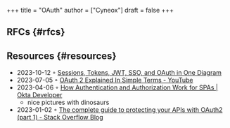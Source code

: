 +++
title = "OAuth"
author = ["Cyneox"]
draft = false
+++

## RFCs {#rfcs}


## Resources {#resources}

-   2023-10-12 ◦ [Sessions, Tokens, JWT, SSO, and OAuth in One Diagram](https://blog.bytebytego.com/p/sessions-tokens-jwt-sso-and-oauth)
-   2023-07-05 ◦ [OAuth 2 Explained In Simple Terms - YouTube](https://www.youtube.com/watch?v=ZV5yTm4pT8g)
-   2023-04-06 ◦ [How Authentication and Authorization Work for SPAs | Okta Developer](https://developer.okta.com/blog/2023/04/04/spa-auth-tokens)
    -   nice pictures with dinosaurs
-   2023-01-02 ◦ [The complete guide to protecting your APIs with OAuth2 (part 1) - Stack Overflow Blog](https://stackoverflow.blog/2022/12/22/the-complete-guide-to-protecting-your-apis-with-oauth2/)
